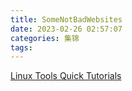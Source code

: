 ```yaml
---
title: SomeNotBadWebsites
date: 2023-02-26 02:57:07
categories: 集锦
tags:
---
```


[Linux Tools Quick Tutorials](https://linuxtools-rst.readthedocs.io/zh_CN/latest/index.html)

